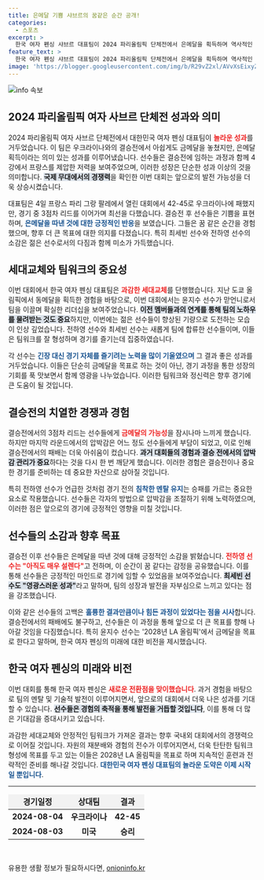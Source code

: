 ```yaml
---
title: 은메달 기쁨 샤브르의 꿈같은 순간 공개!
categories:
  - 스포츠
excerpt: >
  한국 여자 펜싱 샤브르 대표팀이 2024 파리올림픽 단체전에서 은메달을 획득하며 역사적인 순간을 만들었다. 최강 프랑스를 제치고 결승까지 진출한 이들은 금메달이 가까웠지만, 우크라이나에 석패했다. 선수들은 기쁨과 아쉬움을 동시에 표현하며 앞으로의 각오를 다졌다.
feature_text: >
  한국 여자 펜싱 샤브르 대표팀이 2024 파리올림픽 단체전에서 은메달을 획득하며 역사적인 순간을 만들었다. 최강 프랑스를 제치고 결승까지 진출한 이들은 금메달이 가까웠지만, 우크라이나에 석패했다. 선수들은 기쁨과 아쉬움을 동시에 표현하며 앞으로의 각오를 다졌다.
image: 'https://blogger.googleusercontent.com/img/b/R29vZ2xl/AVvXsEixyZcFfHzMRdzZMjFBmAUKJYCLCGyLL1o632UiGVXcaFdKo_bkvkuCioo0uUKlGfBVcT3P84aROyZIXSBEx3Aw5nCQ3pTgDom1WDC4m8eifvWiAmWEEVb4x6G_l8C0QH225ldMjyaFvpxGEBGNO37VmDTDMHGhJPq73UglMfDca1-0aw/s1600/blogspot.png'
---
```


<p><img src="https://blogger.googleusercontent.com/img/b/R29vZ2xl/AVvXsEixyZcFfHzMRdzZMjFBmAUKJYCLCGyLL1o632UiGVXcaFdKo_bkvkuCioo0uUKlGfBVcT3P84aROyZIXSBEx3Aw5nCQ3pTgDom1WDC4m8eifvWiAmWEEVb4x6G_l8C0QH225ldMjyaFvpxGEBGNO37VmDTDMHGhJPq73UglMfDca1-0aw/s1600/blogspot.png" alt="info 속보" /></p>

<h2 data-ke-size="size26">2024 파리올림픽 여자 사브르 단체전 성과와 의미</h2>

<p data-ke-size="size16">2024 파리올림픽 여자 사브르 단체전에서 대한민국 여자 펜싱 대표팀이 <b><span style="color: #ee2323;">놀라운 성과</span></b>를 거두었습니다. 이 팀은 우크라이나와의 결승전에서 아쉽게도 금메달을 놓쳤지만, 은메달 획득이라는 의미 있는 성과를 이루어냈습니다. 선수들은 결승전에 임하는 과정과 함께 4강에서 프랑스를 제압한 저력을 보여주었으며, 이러한 성장은 단순한 성과 이상의 것을 의미합니다. <b><span style="background-color: #21538527;">국제 무대에서의 경쟁력</span></b>을 확인한 이번 대회는 앞으로의 발전 가능성을 더욱 상승시켰습니다.</p>

<p data-ke-size="size16">대표팀은 4일 프랑스 파리 그랑 팔레에서 열린 대회에서 42-45로 우크라이나에 패했지만, 경기 중 3점차 리드를 이어가며 최선을 다했습니다. 결승전 후 선수들은 기쁨을 표현하며, <b><span style="color: #1a5490;">은메달을 따낸 것에 대한 긍정적인 반응</span></b>을 보였습니다. 그들은 꿈 같은 순간을 경험했으며, 향후 더 큰 목표에 대한 의지를 다졌습니다. 특히 최세빈 선수와 전하영 선수의 소감은 젊은 선수로서의 다짐과 함께 미소가 가득했습니다.</p>

<h2 data-ke-size="size26">세대교체와 팀워크의 중요성</h2>

<p data-ke-size="size16">이번 대회에서 한국 여자 펜싱 대표팀은 <b><span style="color: #ee2323;">과감한 세대교체</span></b>를 단행했습니다. 지난 도쿄 올림픽에서 동메달을 획득한 경험을 바탕으로, 이번 대회에서는 윤지수 선수가 맏언니로서 팀을 이끌며 확실한 리더십을 보여주었습니다. <b><span style="background-color: #21538527;">이전 멤버들과의 연계를 통해 팀의 노하우를 물려받는 것도 중요</span></b>하지만, 이번에는 젊은 선수들이 향상된 기량으로 도전하는 모습이 인상 깊었습니다. 전하영 선수와 최세빈 선수는 새롭게 팀에 합류한 선수들이며, 이들은 팀워크를 잘 형성하며 경기를 즐기는데 집중하였습니다.</p>

<p data-ke-size="size16">각 선수는 <b><span style="color: #1a5490;">긴장 대신 경기 자체를 즐기려는 노력을 많이 기울였으며</span></b> 그 결과 좋은 성과를 거두었습니다. 이들은 단순히 금메달을 목표로 하는 것이 아닌, 경기 과정을 통한 성장의 기회를 푹 맛보면서 함께 영광을 나누었습니다. 이러한 팀워크와 정신력은 향후 경기에 큰 도움이 될 것입니다.</p>

<h2 data-ke-size="size26">결승전의 치열한 경쟁과 경험</h2>

<p data-ke-size="size16">결승전에서의 3점차 리드는 선수들에게 <b><span style="color: #ee2323;">금메달의 가능성</span></b>을 잠시나마 느끼게 했습니다. 하지만 마지막 라운드에서의 압박감은 어느 정도 선수들에게 부담이 되었고, 이로 인해 결승전에서의 패배는 더욱 아쉬움이 컸습니다. <b><span style="background-color: #21538527;">과거 대회들의 경험과 결승 전에서의 압박감 관리가 중요</span></b>하다는 것을 다시 한 번 깨닫게 했습니다. 이러한 경험은 결승전이나 중요한 경기를 준비하는 데 중요한 자산으로 삼아질 것입니다.</p>

<p data-ke-size="size16">특히 전하영 선수가 언급한 것처럼 경기 전의 <b><span style="color: #1a5490;">침착한 멘탈 유지</span></b>는 승패를 가르는 중요한 요소로 작용했습니다. 선수들은 각자의 방법으로 압박감을 조절하기 위해 노력하였으며, 이러한 점은 앞으로의 경기에 긍정적인 영향을 미칠 것입니다. </p>

<h2 data-ke-size="size26">선수들의 소감과 향후 목표</h2>

<p data-ke-size="size16">결승전 이후 선수들은 은메달을 따낸 것에 대해 긍정적인 소감을 밝혔습니다. <b><span style="color: #ee2323;">전하영 선수는 "아직도 매우 설렌다"</span></b>고 전하며, 이 순간이 꿈 같다는 감정을 공유했습니다. 이를 통해 선수들은 긍정적인 마인드로 경기에 임할 수 있었음을 보여주었습니다. <b><span style="background-color: #21538527;">최세빈 선수도 "영광스러운 성과"</span></b>라고 말하며, 팀의 성장과 발전을 자부심으로 느끼고 있다는 점을 강조했습니다.</p>

<p data-ke-size="size16">이와 같은 선수들의 고백은 <b><span style="color: #1a5490;">훌륭한 결과만큼이나 힘든 과정이 있었다는 점을 시사</span></b>합니다. 결승전에서의 패배에도 불구하고, 선수들은 이 과정을 통해 앞으로 더 큰 목표를 향해 나아갈 것임을 다짐했습니다. 특히 윤지수 선수는 '2028년 LA 올림픽'에서 금메달을 목표로 한다고 말하며, 한국 여자 펜싱의 미래에 대한 비전을 제시했습니다.</p>

<h2 data-ke-size="size26">한국 여자 펜싱의 미래와 비전</h2>

<p data-ke-size="size16">이번 대회를 통해 한국 여자 펜싱은 <b><span style="color: #ee2323;">새로운 전환점을 맞이했습니다</span></b>. 과거 경험을 바탕으로 팀의 멘탈 및 기술적 발전이 이루어지면서, 앞으로의 대회에서 더욱 나은 성과를 기대할 수 있습니다. <b><span style="background-color: #21538527;">선수들은 경험의 축적을 통해 발전을 거듭할 것입니다</span></b>, 이를 통해 더 많은 기대감을 증대시키고 있습니다.</p>

<p data-ke-size="size16">과감한 세대교체와 안정적인 팀워크가 가져온 결과는 향후 국내외 대회에서의 경쟁력으로 이어질 것입니다. 자원의 재분배와 경험의 전수가 이루어지면서, 더욱 탄탄한 팀워크 형성에 목표를 두고 있는 이들은 2028년 LA 올림픽을 목표로 하며 지속적인 훈련과 전략적인 준비를 해나갈 것입니다. <b><span style="color: #1a5490;">대한민국 여자 펜싱 대표팀의 놀라운 도약은 이제 시작일 뿐입니다</span></b>.</p>

<hr>

<table style="width: 100%; border-collapse: collapse; text-align: center;">
  <thead>
    <tr>
      <td style="text-align: center; background-color: #f2f2f2;"><b>경기일정</b></td>
      <td style="text-align: center; background-color: #f2f2f2;"><b>상대팀</b></td>
      <td style="text-align: center; background-color: #f2f2f2;"><b>결과</b></td>
    </tr>
  </thead>
  <tbody>
    <tr>
      <td style="text-align: center; height: 17px;"><b>2024-08-04</b></td>
      <td style="text-align: center; height: 17px;"><b>우크라이나</b></td>
      <td style="text-align: center; height: 17px;"><b>42-45</b></td>
    </tr>
    <tr>
      <td style="text-align: center; height: 17px;"><b>2024-08-03</b></td>
      <td style="text-align: center; height: 17px;"><b>미국</b></td>
      <td style="text-align: center; height: 17px;"><b>승리</b></td>
    </tr>
  </tbody>
</table>

<p data-ke-size="size16">&nbsp;</p>
유용한 생활 정보가 필요하시다면, <a href="https://onioninfo.kr" rel="dofollow">onioninfo.kr</a>


